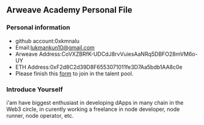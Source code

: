 ## Arweave Academy Personal File

### Personal information

- github account:0xkmnalu
- Email:lukmankun10@gmail.com
- Arweave Address:CoVXZBRfK-UDCdJ8rvVuiesAaNRq5DBFO28mVM6o-UY
- ETH Address:0xF2d8C2d39D8F6553071011fe3D7Aa5bdb1AA8c0e
- Please finish this [form](https://docs.google.com/forms/d/e/1FAIpQLSfWA5fIIcBgmRppm3jNz5vmf9Mai_QMVil-2pO4r7YKn_Zhtw/viewform?usp=sf_link) to join in the talent pool.

### Introduce Yourself
i'am have biggest enthusiast in developing dApps in many chain in the Web3 circle, in curently working a freelance in node developer, node runner, node operator, etc.
